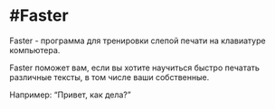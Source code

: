 #Faster
=======================
Faster - программа для тренировки слепой печати на клавиатуре компьютера.

Faster поможет вам, если вы хотите научиться быстро печатать различные тексты, в том числе ваши собственные. 

Например: “Привет, как дела?”
